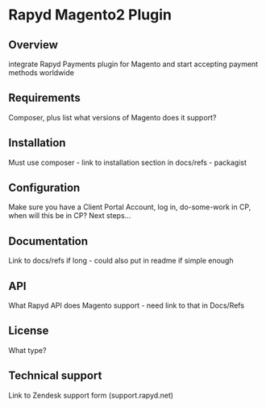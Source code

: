 # Rapyd Magento2 Plugin 

<!--- Helper text. Technical content needs to be added below ## --->

## Overview
integrate Rapyd Payments plugin for Magento and start accepting payment methods worldwide

## Requirements
Composer, plus list what versions of Magento does it support?

## Installation 
Must use composer - link to installation section in docs/refs - packagist 

## Configuration
Make sure you have a Client Portal Account, log in, do-some-work in CP, when will this be in CP? Next steps... 

## Documentation
Link to docs/refs if long - could also put in readme if simple enough 

## API
What Rapyd API does Magento support - need link to that in Docs/Refs 

## License
What type?

## Technical support
Link to Zendesk support form (support.rapyd.net) 
